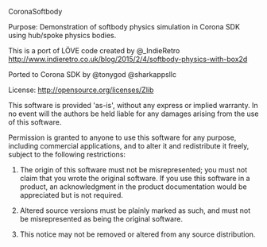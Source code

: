 CoronaSoftbody

Purpose: Demonstration of softbody physics simulation in Corona SDK using hub/spoke
physics bodies.

This is a port of LÖVE code created by @_IndieRetro
http://www.indieretro.co.uk/blog/2015/2/4/softbody-physics-with-box2d

Ported to Corona SDK by @tonygod @sharkappsllc

License: http://opensource.org/licenses/Zlib

This software is provided 'as-is', without any express or implied warranty. In 
no event will the authors be held liable for any damages arising from the use of 
this software.

Permission is granted to anyone to use this software for any purpose, including 
commercial applications, and to alter it and redistribute it freely, subject to 
the following restrictions:

1. The origin of this software must not be misrepresented; you must not claim 
that you wrote the original software. If you use this software in a product, an 
acknowledgment in the product documentation would be appreciated but is not 
required.

2. Altered source versions must be plainly marked as such, and must not be 
misrepresented as being the original software.

3. This notice may not be removed or altered from any source distribution.

